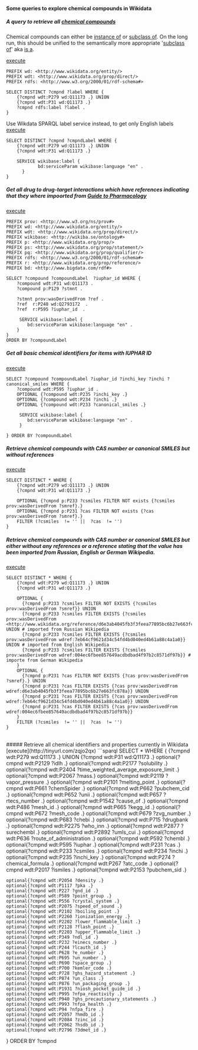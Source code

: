 #### Some queries to explore chemical compounds in Wikidata

##### A query to retrieve all [chemical compounds](https://www.wikidata.org/wiki/Q11173)
Chemical compounds can either be [instance of](https://www.wikidata.org/wiki/Property:P31) or [subclass of](https://www.wikidata.org/wiki/Property:P279). On the long run, this should be unified to the semantically more appropriate '[subclass of](https://www.wikidata.org/wiki/Property:P279)' aka [is a](http://www.w3.org/2000/01/rdf-schema#subClassOf).

[execute](http://tinyurl.com/zbxdwyz)

```sparql
PREFIX wd: <http://www.wikidata.org/entity/>
PREFIX wdt: <http://www.wikidata.org/prop/direct/>
PREFIX rdfs: <http://www.w3.org/2000/01/rdf-schema#>

SELECT DISTINCT ?cmpnd ?label WHERE {
    {?cmpnd wdt:P279 wd:Q11173 .} UNION
  	{?cmpnd wdt:P31 wd:Q11173 .}
    ?cmpnd rdfs:label ?label .
}
```

Use Wikdata SPARQL label service instead, to get only English labels
[execute](http://tinyurl.com/jkevzwn)

```sparql
SELECT DISTINCT ?cmpnd ?cmpndLabel WHERE {
    {?cmpnd wdt:P279 wd:Q11173 .} UNION
  	{?cmpnd wdt:P31 wd:Q11173 .} 
    
  	SERVICE wikibase:label {
            bd:serviceParam wikibase:language "en" .
      }
}
```

##### Get all drug to drug-target interactions which have references indicating that they where impoorted from [Guide to Pharmacology](www.guidetopharmacology.com)
[execute](http://tinyurl.com/hwmuulb)

```sparql
PREFIX prov: <http://www.w3.org/ns/prov#>
PREFIX wd: <http://www.wikidata.org/entity/>
PREFIX wdt: <http://www.wikidata.org/prop/direct/>
PREFIX wikibase: <http://wikiba.se/ontology#>
PREFIX p: <http://www.wikidata.org/prop/>
PREFIX ps: <http://www.wikidata.org/prop/statement/>
PREFIX pq: <http://www.wikidata.org/prop/qualifier/>
PREFIX rdfs: <http://www.w3.org/2000/01/rdf-schema#>
PREFIX r: <http://www.wikidata.org/prop/reference/>
PREFIX bd: <http://www.bigdata.com/rdf#>

SELECT ?compound ?compoundLabel  ?iuphar_id WHERE {
    ?compound wdt:P31 wd:Q11173 .
  	?compound p:P129 ?stmnt .
    
    ?stmnt prov:wasDerivedFrom ?ref .
    ?ref  r:P248 wd:Q2793172  .  
    ?ref  r:P595 ?iuphar_id  .  
  
     SERVICE wikibase:label {
        bd:serviceParam wikibase:language "en" .
    }
}
ORDER BY ?compoundLabel
```

##### Get all basic chemical identifiers for items with IUPHAR ID
[execute](http://tinyurl.com/gsmryjz)

```sparql
SELECT ?compound ?compoundLabel ?iuphar_id ?inchi_key ?inchi ?canonical_smiles WHERE {
    ?compound wdt:P595 ?iuphar_id .
    OPTIONAL {?compound wdt:P235 ?inchi_key .}
    OPTIONAL {?compound wdt:P234 ?inchi .}
    OPTIONAL {?compound wdt:P233 ?canonical_smiles .}

     SERVICE wikibase:label {
     	bd:serviceParam wikibase:language "en" .
     }
    
} ORDER BY ?compoundLabel
```

##### Retrieve chemical compounds with CAS number or canonical SMILES but without references
[execute](http://tinyurl.com/zb2v2ro)

```sparql
SELECT DISTINCT * WHERE {
    {?cmpnd wdt:P279 wd:Q11173 .} UNION
    {?cmpnd wdt:P31 wd:Q11173 .}
  
    OPTIONAL {?cmpnd p:P233 ?csmiles FILTER NOT exists {?csmiles prov:wasDerivedFrom ?smref}.}
    OPTIONAL {?cmpnd p:P231 ?cas FILTER NOT exists {?cas prov:wasDerivedFrom ?smref}.}
 	FILTER (?csmiles  != '' ||  ?cas  != '')
}
```

##### Retrieve chemical compounds with CAS number or canonical SMILES but either without any references or a reference stating that the value has been imported from Russian, English or German Wikipedia.
[execute]()
```sparql
SELECT DISTINCT * WHERE {
    {?cmpnd wdt:P279 wd:Q11173 .} UNION
    {?cmpnd wdt:P31 wd:Q11173 .}
  
    OPTIONAL {
      {?cmpnd p:P233 ?csmiles FILTER NOT EXISTS {?csmiles prov:wasDerivedFrom ?smref}} UNION
      {?cmpnd p:P233 ?csmiles FILTER EXISTS {?csmiles prov:wasDerivedFrom <http://www.wikidata.org/reference/d6e3ab4045fb3f3feea77895bc6b27e663fc878a>}} UNION # imported from Russian Wikipedia
      {?cmpnd p:P233 ?csmiles FILTER EXISTS {?csmiles prov:wasDerivedFrom wdref:7eb64cf9621d34c54fd4bd040ed4b61a88c4a1a0}} UNION # imported from English Wikipedia
      {?cmpnd p:P233 ?csmiles FILTER EXISTS {?csmiles prov:wasDerivedFrom wdref:004ec6fbee857649acdbdbad4f97b2c8571df97b}} # importe from German Wikipedia
    }
    OPTIONAL {
      {?cmpnd p:P231 ?cas FILTER NOT EXISTS {?cas prov:wasDerivedFrom ?smref}.} UNION
      {?cmpnd p:P231 ?cas FILTER EXISTS {?cas prov:wasDerivedFrom wdref:d6e3ab4045fb3f3feea77895bc6b27e663fc878a}} UNION
      {?cmpnd p:P231 ?cas FILTER EXISTS {?cas prov:wasDerivedFrom wdref:7eb64cf9621d34c54fd4bd040ed4b61a88c4a1a0}} UNION
      {?cmpnd p:P231 ?cas FILTER EXISTS {?cas prov:wasDerivedFrom wdref:004ec6fbee857649acdbdbad4f97b2c8571df97b}}
    }
 	FILTER (?csmiles  != '' ||  ?cas  != '')
}

```
</br>
##### Retrieve all chemical identifiers and properties currently in Wikidata
[execute](http://tinyurl.com/zqjo2qx)
```sparql
SELECT * WHERE {
    {?cmpnd wdt:P279 wd:Q11173 .} UNION
    {?cmpnd wdt:P31 wd:Q11173 .}
    optional{?cmpnd wdt:P2129 ?idlh .}
    optional{?cmpnd wdt:P2177 ?solubility .} 
    optional{?cmpnd wdt:P2404 ?time_weighted_average_exposure_limit .} 
    optional{?cmpnd wdt:P2067 ?mass.} 
    optional{?cmpnd wdt:P2119 ?vapor_pressure .} 
    optional{?cmpnd wdt:P2101 ?melting_point .} 
    optional{?cmpnd wdt:P661 ?chemSpider .} 
    optional{?cmpnd wdt:P662 ?pubchem_cid .} 
    optional{?cmpnd wdt:P652 ?unii .} 
    optional{?cmpnd wdt:P657 ?rtecs_number .} 
    optional{?cmpnd wdt:P1542 ?cause_of .} 
    optional{?cmpnd wdt:P486 ?mesh_id .} 
    optional{?cmpnd wdt:P665 ?kegg_id .} 
    optional{?cmpnd wdt:P672 ?mesh_code .} 
    optional{?cmpnd wdt:P679 ?zvg_number .} 
    optional{?cmpnd wdt:P683 ?chebi .} 
    optional{?cmpnd wdt:P715 ?drugbank .} 
    optional{?cmpnd wdt:P2275 ?who_inn .} 
    optional{?cmpnd wdt:P2877 ?surechembl .}
    optional{?cmpnd wdt:P2892 ?umls_cui .}
    optional{?cmpnd wdt:P636 ?route_of_administration .}
    optional{?cmpnd wdt:P592 ?chembl .}
    optional{?cmpnd wdt:P595 ?iuphar .}
    optional{?cmpnd wdt:P231 ?cas .}
    optional{?cmpnd wdt:P233 ?csmiles .}
    optional{?cmpnd wdt:P234 ?inchi .}
    optional{?cmpnd wdt:P235 ?inchi_key .}
    optional{?cmpnd wdt:P274 ?chemical_formula .}
    optional{?cmpnd wdt:P267 ?atc_code .}
    optional{?cmpnd wdt:P2017 ?ismiles .}
    optional{?cmpnd wdt:P2153 ?pubchem_sid .}

    optional{?cmpnd wdt:P2054 ?density .}
    optional{?cmpnd wdt:P1117 ?pka .}
    optional{?cmpnd wdt:P227 ?gnd_id .}
    optional{?cmpnd wdt:P589 ?point_group .}
    optional{?cmpnd wdt:P556 ?crystal_system .}
    optional{?cmpnd wdt:P2075 ?speed_of_sound .}
    optional{?cmpnd wdt:P2102 ?boiling_point .}
    optional{?cmpnd wdt:P2260 ?ionization_energy .}
    optional{?cmpnd wdt:P2202 ?lower_flammable_limit .}
    optional{?cmpnd wdt:P2128 ?flash_point .}
    optional{?cmpnd wdt:P2203 ?upper_flammable_limit .}
    optional{?cmpnd wdt:P349 ?ndl_id .}
    optional{?cmpnd wdt:P232 ?einecs_number .}
    optional{?cmpnd wdt:P244 ?lcauth_id .}
    optional{?cmpnd wdt:P628 ?e_number .}
    optional{?cmpnd wdt:P695 ?un_number .}
    optional{?cmpnd wdt:P690 ?space_group .}
    optional{?cmpnd wdt:P700 ?kemler_code .}
    optional{?cmpnd wdt:P728 ?ghs_hazard_statement .}
    optional{?cmpnd wdt:P874 ?un_class .}
    optional{?cmpnd wdt:P876 ?un_packaging_group .}
    optional{?cmpnd wdt:P1931 ?niosh_pocket_guide_id .}
    optional{?cmpnd wdt:P995 ?nfpa_reactivity .}
    optional{?cmpnd wdt:P940 ?ghs_precautionary_statements .}
    optional{?cmpnd wdt:P993 ?nfpa_health .}
    optional{?cmpnd wdt:P94	?nfpa_fire .}
    optional{?cmpnd wdt:P2057 ?hmdb_id .}
    optional{?cmpnd wdt:P2084 ?zinc_id .}
    optional{?cmpnd wdt:P2062 ?hsdb_id .}
    optional{?cmpnd wdt:P2796 ?3dmet_id .}
}
ORDER BY ?cmpnd
```
